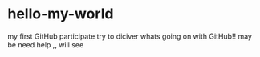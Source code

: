 # hello-my-world
my first GitHub participate 
try to diciver whats going on with GitHub!!
may be need help ,, will see
